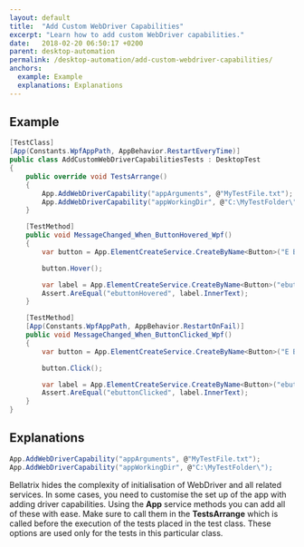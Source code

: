 ```yaml
---
layout: default
title:  "Add Custom WebDriver Capabilities"
excerpt: "Learn how to add custom WebDriver capabilities."
date:   2018-02-20 06:50:17 +0200
parent: desktop-automation
permalink: /desktop-automation/add-custom-webdriver-capabilities/
anchors:
  example: Example
  explanations: Explanations
---
```

Example
-------
```csharp
[TestClass]
[App(Constants.WpfAppPath, AppBehavior.RestartEveryTime)]
public class AddCustomWebDriverCapabilitiesTests : DesktopTest
{
    public override void TestsArrange()
    {
        App.AddWebDriverCapability("appArguments", @"MyTestFile.txt");
        App.AddWebDriverCapability("appWorkingDir", @"C:\MyTestFolder\");
    }

    [TestMethod]
    public void MessageChanged_When_ButtonHovered_Wpf()
    {
        var button = App.ElementCreateService.CreateByName<Button>("E Button");

        button.Hover();

        var label = App.ElementCreateService.CreateByName<Button>("ebuttonHovered");
        Assert.AreEqual("ebuttonHovered", label.InnerText);
    }

    [TestMethod]
    [App(Constants.WpfAppPath, AppBehavior.RestartOnFail)]
    public void MessageChanged_When_ButtonClicked_Wpf()
    {
        var button = App.ElementCreateService.CreateByName<Button>("E Button");

        button.Click();

        var label = App.ElementCreateService.CreateByName<Button>("ebuttonClicked");
        Assert.AreEqual("ebuttonClicked", label.InnerText);
    }
}
```

Explanations
------------
```csharp
App.AddWebDriverCapability("appArguments", @"MyTestFile.txt");
App.AddWebDriverCapability("appWorkingDir", @"C:\MyTestFolder\");
```
Bellatrix hides the complexity of initialisation of WebDriver and all related services. In some cases, you need to customise the set up of the app with adding driver capabilities. Using the **App** service methods you can add all of these with ease. Make sure to call them in the **TestsArrange** which is called before the execution of the tests placed in the test class. These options are used only for the tests in this particular class.